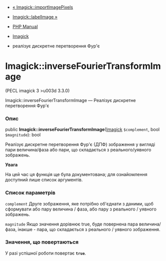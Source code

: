 - [« Imagick::importImagePixels](imagick.importimagepixels.md)
- [Imagick::labelImage »](imagick.labelimage.md)

- [PHP Manual](index.md)
- [Imagick](class.imagick.md)
- реалізує дискретне перетворення Фур'є

# Imagick::inverseFourierTransformImage

(PECL imagick 3 \>u003d 3.3.0)

Imagick::inverseFourierTransformImage — Реалізує дискретне
перетворення Фур'є

### Опис

public
**Imagick::inverseFourierTransformImage**([Imagick](class.imagick.md)
`$complement`, bool `$magnitude`): bool

Реалізує дискретне перетворення Фур'є (ДПФ) зображення у вигляді пари
величина/фаза або пари, що складається з реального/уявного зображень.

**Увага**

На цей час ця функція ще була документована; для
ознайомлення доступний лише список аргументів.

### Список параметрів

`complement`
Друге зображення, яке потрібно об'єднати з даними, щоб
сформувати або пару величина / фаза, або пару з реального / уявного
зображень.

`magnitude`
Якщо значення дорівнює true, буде повернена пара величина/фаза, інакше -
пара, що складається з реального / уявного зображення.

### Значення, що повертаються

У разі успішної роботи повертає **`true`**.
